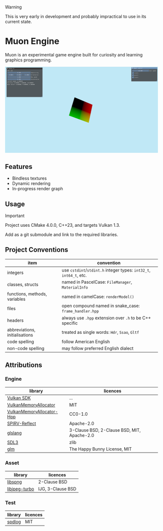 > [!WARNING]
> This is very early in development and probably impractical to use in its current state.

# Muon Engine
Muon is an experimental game engine built for curiosity and learning graphics programming.

![Progress 2025-05-19](./2025-05-19-progress.png)

## Features
- Bindless textures
- Dynamic rendering
- In-progress render graph

## Usage
> [!IMPORTANT]
> Project uses CMake 4.0.0, C++23, and targets Vulkan 1.3.

Add as a git submodule and link to the required libraries.

## Project Conventions
| item | convention |
| ---- | ---- |
| integers | use `cstdint`/`stdint.h` integer types: `int32_t`, `int64_t`, etc. |
| classes, structs | named in PascelCase: `FileManager`, `MaterialInfo` |
| functions, methods, variables | named in camelCase: `renderModel()` |
| files | open compound named in snake_case: `frame_handler.hpp` |
| headers | always use `.hpp` extension over `.h` to be C++ specific |
| abbreviations, initialisations | treated as single words: `Hdr`, `Ssao`, `Gltf` |
| code spelling | follow American English |
| non-code spelling | may follow preferred English dialect |

## Attributions
### Engine
| library | licences |
| ----- | ----- |
| [Vulkan SDK](https://www.lunarg.com/vulkan-sdk/) | ... |
| [VulkanMemoryAllocator](https://github.com/GPUOpen-LibrariesAndSDKs/VulkanMemoryAllocator) | MIT |
| [VulkanMemoryAllocator-Hpp](https://github.com/YaaZ/VulkanMemoryAllocator-Hpp) | CC0-1.0 |
| [SPIRV-Reflect](https://github.com/KhronosGroup/SPIRV-Reflect) | Apache-2.0 |
| [glslang](https://github.com/KhronosGroup/glslang) | 3-Clause BSD, 2-Clause BSD, MIT, Apache-2.0 |
| [SDL3](https://wiki.libsdl.org/SDL3/FrontPage) | zlib |
| [glm](https://github.com/g-truc/glm) | The Happy Bunny License, MIT |

### Asset
| library | licences |
| ----- | ----- |
| [libspng](https://libspng.org/) | 2-Clause BSD |
| [libjpeg-turbo](https://libjpeg-turbo.org/) | IJG, 3-Clause BSD |

### Test
| library | licences |
| ----- | ----- |
| [spdlog](https://github.com/gabime/spdlog) | MIT |
